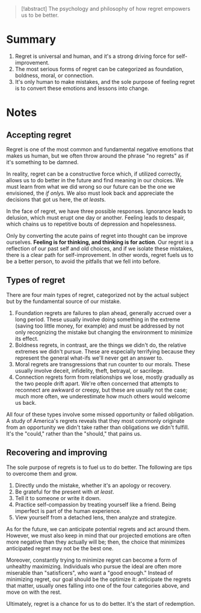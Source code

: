 > [!abstract]
> The psychology and philosophy of how regret empowers us to be better.

# Summary
1. Regret is universal and human, and it's a strong driving force for self-improvement.
2. The most serious forms of regret can be categorized as foundation, boldness, moral, or connection.
3. It's only human to make mistakes, and the sole purpose of feeling regret is to convert these emotions and lessons into change.

# Notes
## Accepting regret
Regret is one of the most common and fundamental negative emotions that makes us human, but we often throw around the phrase "no regrets" as if it's something to be damned.

In reality, regret can be a constructive force which, if utilized correctly, allows us to do better in the future and find meaning in our choices. We must learn from what we did wrong so our future can be the one we envisioned, the *if only*s. We also must look back and appreciate the decisions that got us here, the *at least*s.

In the face of regret, we have three possible responses. Ignorance leads to delusion, which must erupt one day or another. Feeling leads to despair, which chains us to repetitive bouts of depression and hopelessness.

Only by converting the acute pains of regret into thought can be improve ourselves. **Feeling is for thinking, and thinking is for action**. Our regret is a reflection of our past self and old choices, and if we isolate these mistakes, there is a clear path for self-improvement. In other words, regret fuels us to be a better person, to avoid the pitfalls that we fell into before.

## Types of regret
There are four main types of regret, categorized not by the actual subject but by the fundamental source of our mistake.
1. Foundation regrets are failures to plan ahead, generally accrued over a long period. These usually involve doing something in the extreme (saving too little money, for example) and must be addressed by not only recognizing the mistake but changing the environment to minimize its effect.
2. Boldness regrets, in contrast, are the things we didn't do, the relative extremes we didn't pursue. These are especially terrifying because they represent the general what-ifs we'll never get an answer to.
3. Moral regrets are transgressions that run counter to our morals. These usually involve deceit, infidelity, theft, betrayal, or sacrilege.
4. Connection regrets form from relationships we lose, mostly gradually as the two people drift apart. We're often concerned that attempts to reconnect are awkward or creepy, but these are usually not the case; much more often, we underestimate how much others would welcome us back.

All four of these types involve some missed opportunity or failed obligation. A study of America's regrets reveals that they most commonly originate from an opportunity we didn't take rather than obligations we didn't fulfill. It's the "could," rather than the "should," that pains us.

## Recovering and improving
The sole purpose of regrets is to fuel us to do better. The following are tips to overcome them and grow.
1. Directly undo the mistake, whether it's an apology or recovery.
2. Be grateful for the present with *at least*.
3. Tell it to someone or write it down.
4. Practice self-compassion by treating yourself like a friend. Being imperfect is part of the human experience.
5. View yourself from a detached lens, then analyze and strategize.

As for the future, we can anticipate potential regrets and act around them. However, we must also keep in mind that our projected emotions are often more negative than they actually will be; then, the choice that minimizes anticipated regret may not be the best one.

Moreover, constantly trying to minimize regret can become a form of unhealthy maximizing. Individuals who pursue the ideal are often more miserable than "satisficers", who want a "good enough." Instead of minimizing regret, our goal should be the optimize it: anticipate the regrets that matter, usually ones falling into one of the four categories above, and move on with the rest.

Ultimately, regret is a chance for us to do better. It's the start of redemption.